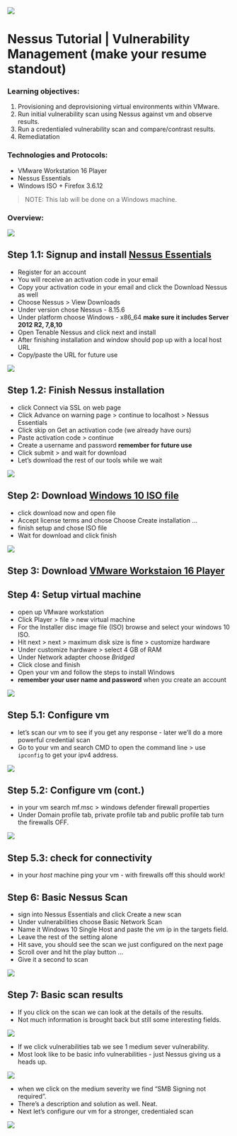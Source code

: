 ![](images/Tenable%2BNessus%2Bbanner.png)

# Nessus Tutorial | Vulnerability Management (make your resume standout)
### Learning objectives:
1. Provisioning and deprovisioning virtual environments within VMware.
2. Run initial vulnerability scan using Nessus against vm and observe results.
3. Run a credentialed vulnerability scan and compare/contrast results.
4. Remediatation

### Technologies and Protocols:
* VMware Workstation 16 Player
* Nessus Essentials 
* Windows ISO + Firefox 3.6.12

> NOTE: This lab will be done on a Windows machine.
 
### Overview:
![](images/nessus_overview.png)

## Step 1.1: Signup and install [Nessus Essentials](https://www.tenable.com/products/nessus/nessus-essentials)
- Register for an account
- You will receive an activation code in your email
- Copy your activation code in your email and click the Download Nessus as well
- Choose Nessus > View Downloads 
- Under version chose Nessus - 8.15.6
- Under platform choose Windows - x86_64 **make sure it includes Server 2012 R2, 7,8,10**
- Open Tenable Nessus and click next and install
- After finishing installation and window should pop up with a local host URL 
- Copy/paste the URL for future use 

![](images/S1.1.png)

## Step 1.2: Finish Nessus installation 
- click Connect via SSL on web page 
- Click Advance on warning page > continue to localhost > Nessus Essentials 
- Click skip on Get an activation code (we already have ours)
- Paste activation code > continue 
- Create a username and password **remember for future use**
- Click submit > and wait for download 
- Let’s download the rest of our tools while we wait

![](images/S1.2.png)

## Step 2: Download [Windows 10 ISO file](https://www.microsoft.com/en-us/software-download/windows10)
- click download now and open file 
- Accept license terms and chose Choose Create installation …
- finish setup and chose ISO file 
- Wait for download and click finish

![](images/S2.png)

## Step 3: Download [VMware Workstaion 16 Player](https://www.vmware.com/products/workstation-player/workstation-player-evaluation.html)

## Step 4: Setup virtual machine
- open up VMware workstation 
- Click Player > file > new virtual machine 
- For the Installer disc image file (ISO) browse and select your windows 10 ISO. 
- Hit next > next > maximum disk size is fine > customize hardware
- Under customize hardware > select 4 GB of RAM 
- Under Network adapter choose *Bridged*
- Click close and finish 
- Open your vm and follow the steps to install Windows 
- **remember your user name and password** when you create an account 

![](images/S4.1.png)

## Step 5.1: Configure vm
- let’s scan our vm to see if you get any response - later we’ll do a more powerful credential scan 
- Go to your vm and search CMD to open the command line > use `ipconfig` to get your ipv4 address.

![](images/S5.1.png)

## Step 5.2: Configure vm (cont.)
- in your vm search mf.msc > windows defender firewall properties 
- Under Domain profile tab, private profile tab and public profile tab turn the firewalls OFF.

![](images/S5.2.png)

## Step 5.3: check for connectivity 
- in your *host* machine ping your vm - with firewalls off this should work!

## Step 6: Basic Nessus Scan
- sign into Nessus Essentials and click Create a new scan 
- Under vulnerabilities choose Basic Network Scan
- Name it Windows 10 Single Host and paste the *vm* ip in the targets field. 
- Leave the rest of the setting alone 
- Hit save, you should see the scan we just configured on the next page 
- Scroll over and hit the play button …
- Give it a second to scan 

![](images/S6.1.png)

## Step 7: Basic scan results 
- If you click on the scan we can look at the details of the results. 
- Not much information is brought back but still some interesting fields.

![](images/S7.1.png)


- If we click vulnerabilities tab we see 1 medium sever vulnerability. 
- Most look like to be basic info vulnerabilities - just Nessus giving us a heads up. 

![](images/S7.2.png)


- when we click on the medium severity we find “SMB Signing not required”. 
- There’s a description and solution as well. Neat. 
- Next let’s configure our vm for a stronger, credentialed scan

![](images/S7.3.png)
























